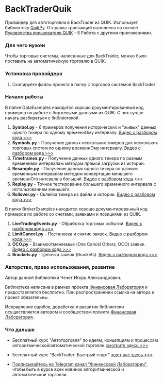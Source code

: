 # BackTraderQuik
Провайдер для автоторговли в BackTrader из QUIK. Использует библиотеку [QuikPy](https://github.com/cia76/QuikPy).
Отправка транзакций выполнена на основе [Руководства пользователя QUIK](https://arqatech.com/ru/support/files/) - 6 Работа с другими приложениями.

### Для чего нужен
Чтобы торговые системы, написанные для BackTrader, можно было поставить на автоматическую торговлю в QUIK.

### Установка провайдера
1. Скопируйте файлы проекта в папку с торговой системой BackTrader

### Начало работы
В папке DataExamples находится хорошо документированный код примеров по работе с биржевыми данными из QUIK. С них лучше начать разбираться с библиотекой.

1. **Symbol.py** - 6 примеров получения исторических и "живых" данных одного тикера по одному временнОму интервалу. [Видео с разбором кода >>>](https://finlab.vip/symbolpy/)
2. **Symbols.py** - Получение данных нескольких тикеров для нескольких торговых систем по одному временнОму интервалу. [Видео с разбором кода >>>](https://finlab.vip/symbolspy/)
3. **Timeframes.py** - Получение данных одного тикера по разным временнЫм интервалам методом прямой загрузки из истории.
4. **Resample.py** - Получение данных одного тикера по разным временным интервалам методом конвертации меньшего временнОго интевала в больший. [Видео с разбором кода >>>](https://finlab.vip/resamplepy/)
5. **Replay.py** - Точное тестирование большего временного интервала с использованием меньшего.
6. **Rollover.py** - Склейка тикера из файла и истории. [Видео с разбором кода >>>](https://finlab.vip/rollover/)

В папке BrokerExamples находится хорошо документированный код примеров по работе со счетами, заявками и позициями из QUIK.

1. **LiveTradingEvents.py** - Обработка торговых событий. [Видео с разбором кода >>>](https://finlab.vip/livetradingevents/)
2. **LimitCancel.py** - Постановка и снятие заявок. [Видео с разбором кода >>>](https://finlab.vip/limitcancel/)
3. **OCO.py** - Взаимоотменяемые (One Cancel Others, OCO) заявки. [Видео с разбором кода >>>](https://finlab.vip/oco/)
4. **Brackets.py** - Цепочка заявок (Brackets). [Видео с разбором кода >>>](https://finlab.vip/brackets/)

### Авторство, право использования, развитие
Автор данной библиотеки Чечет Игорь Александрович.

Библиотека написана в рамках проекта [Финансовая Лаборатория](https://finlab.vip/) и предоставляется бесплатно. При распространении ссылка на автора и проект обязательны.

Исправление ошибок, доработка и развитие библиотеки осуществляется автором и сообществом проекта [Финансовая Лаборатория](https://finlab.vip/).
### Что дальше
- Бесплатный курс "Автоторговля" по идеям, концепциям и процессам алгоритмической/автоматической торговли [смотрите здесь >>>](https://finlab.vip/wpm-category/autotrading2021/)


- Бесплатный курс "BackTrader: Быстрый старт" [ждет вас здесь >>>](https://finlab.vip/wpm-category/btquikstart/)


- [Подписывайтесь на Telegram канал "Финансовой Лаборатории",](https://t.me/finlabvip) чтобы быть в курсе всех новинок алгоритмической и автоматической торговли.